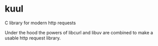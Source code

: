 # kuul
C library for modern http requests

Under the hood the powers of libcurl and libuv are combined to make a usable http request library.